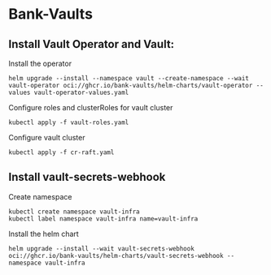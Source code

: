 # Bank-Vaults

## Install Vault Operator and Vault:

Install the operator
```
helm upgrade --install --namespace vault --create-namespace --wait vault-operator oci://ghcr.io/bank-vaults/helm-charts/vault-operator --values vault-operator-values.yaml
```

Configure roles and clusterRoles for vault cluster
```
kubectl apply -f vault-roles.yaml
```

Configure vault cluster
```
kubectl apply -f cr-raft.yaml
```

## Install vault-secrets-webhook

Create namespace
```
kubectl create namespace vault-infra
kubectl label namespace vault-infra name=vault-infra
```

Install the helm chart
```
helm upgrade --install --wait vault-secrets-webhook oci://ghcr.io/bank-vaults/helm-charts/vault-secrets-webhook --namespace vault-infra
```


